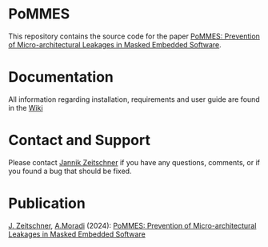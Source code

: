 # PoMMES
This repository contains the source code for the paper [PoMMES: Prevention of Micro-architectural Leakages in Masked Embedded Software](https://eprint.iacr.org/2024/574/).

# Documentation
All information regarding installation, requirements and user guide are found in the [Wiki]()

# Contact and Support
Please contact [Jannik Zeitschner](mailto:jannik.zeitschner@rub.de) if you have any questions, comments, or if you found a bug that should be fixed.

# Publication
[J. Zeitschner](https://github.com/JannikZeitschner), [A.Moradi](https://github.com/amircrypto001) (2024): [PoMMES: Prevention of Micro-architectural Leakages in Masked Embedded Software](https://eprint.iacr.org/2024/574/)
